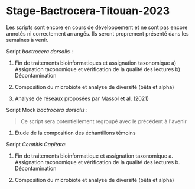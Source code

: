 # Stage-Bactrocera-Titouan-2023
Les scripts sont encore en cours de développement et ne sont pas encore annotés ni correctement arrangés. Ils seront proprement présenté dans les semaines à venir. 

Script _bactrocera dorsalis_ :

1) Fin de traitements bioinformatiques et assignation taxonomique
   a) Assignation taxonomique et vérification de la qualité des lectures 
   b) Décontamination

2) Composition du microbiote et analyse de diversité (bêta et alpha)

3) Analyse de réseaux proposées par Massol et al. (2021)

Script Mock _bactrocera dorsalis_ :
> Ce script sera potentiellement regroupé avec le précédent à l'avenir 

1) Etude de la composition des échantillons témoins

Script _Ceratitis Capitata_:

1) Fin de traitements bioinformatique et assignation taxonomique
a. Assignation taxonomique et vérification de la qualité des lectures
b. Décontamination

2) Composition du microbiote et analyse de diversité (bêta et alpha)
